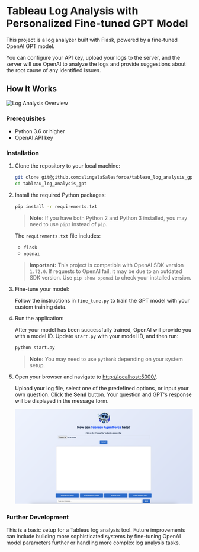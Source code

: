# Tableau Log Analysis with Personalized Fine-tuned GPT Model

This project is a log analyzer built with Flask, powered by a fine-tuned OpenAI GPT model.

You can configure your API key, upload your logs to the server, and the server will use OpenAI to analyze the logs and provide suggestions about the root cause of any identified issues.

## How It Works

![Log Analysis Overview]()

### Prerequisites

- Python 3.6 or higher
- OpenAI API key

### Installation

1. Clone the repository to your local machine:

    ```bash
    git clone git@github.com:slingalaSalesforce/tableau_log_analysis_gpt.git
    cd tableau_log_analysis_gpt
    ```

2. Install the required Python packages:

    ```bash
    pip install -r requirements.txt
    ```

    > **Note:** If you have both Python 2 and Python 3 installed, you may need to use `pip3` instead of `pip`.

    The `requirements.txt` file includes:

    - `flask`
    - `openai`

    > **Important:** This project is compatible with OpenAI SDK version `1.72.0`. If requests to OpenAI fail, it may be due to an outdated SDK version. Use `pip show openai` to check your installed version.

3. Fine-tune your model:
   
    Follow the instructions in `fine_tune.py` to train the GPT model with your custom training data.

4. Run the application:

    After your model has been successfully trained, OpenAI will provide you with a model ID. Update `start.py` with your model ID, and then run:

    ```bash
    python start.py
    ```

    > **Note:** You may need to use `python3` depending on your system setup.

5. Open your browser and navigate to [http://localhost:5000/](http://localhost:5000/).

    Upload your log file, select one of the predefined options, or input your own question. Click the **Send** button. Your question and GPT's response will be displayed in the message form.

    ![Tool UI](https://github.com/slingalaSalesforce/tableau_log_analysis_gpt/blob/main/static/img/Tool%20GUI.png)

### Further Development

This is a basic setup for a Tableau log analysis tool. Future improvements can include building more sophisticated systems by fine-tuning OpenAI model parameters further or handling more complex log analysis tasks.
